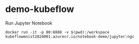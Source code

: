 # demo-kubeflow

Run Jupyter Notebook
```
docker run -it -p 80:8888 -v $(pwd):/workspace kubeflowmnist2024001.azurecr.io/notebook-demo/jupyter:ngc
```
